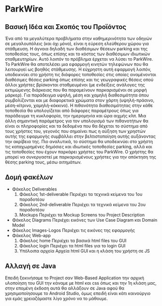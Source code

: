 # ParkWire

## Βασική Ιδέα και Σκοπός του Προϊόντος
Ένα από τα μεγαλύτερα προβλήματα στην καθημερινότητα των οδηγών σε μεγαλουπόλεις (και όχι μόνο), είναι η εύρεση ελεύθερου χώρου για στάθμευση. Η άγνοια δηλαδή των διαθέσιμων θέσεων parking και της τοποθεσίας τους, όπως επίσης και το κόστος των διαθέσιμων ιδιωτικών σταθμευτηρίων. Αυτό λοιπόν το πρόβλημα έρχεται να λύσει το ParkWire. Το ParkWire θα αποτελέσει μια εφαρμογή κινητών τηλεφώνων που θα λειτουργεί ως βοηθός στάθμευσης. Η εύχρηστη αυτή εφαρμογή λοιπόν, υποδεικνύει στο χρήστη τις διάφορες τοποθεσίες στις οποίες αναμένονται διαθέσιμες θέσεις parking όπως επίσης και τις γεωγραφικές θέσεις οπού άλλοι χρήστες βρίσκονται σταθμευμένοι (με ενδείξεις ανάλογες της εκτιμώμενης διάρκειας που θα παραμείνουν παρκαρισμένοι σε μορφή μάρκερ). Για παράδειγμα υψηλή, μέση και χαμηλή διαθεσιμότητα όπου συμβολίζονται και με διαφορετικά χρώματα στον χάρτη (υψηλή-πράσινο, μέση-κίτρινο, χαμηλή-κόκκινο). Η πιθανότητα διαθεσιμότητας στην κάθε τοποθεσία θα υπολογίζεται από διάφορες παραμέτρους όπως για παράδειγμα τη κυκλοφορία, την ημερομηνία και ώρα αιχμής κλπ. Μια άλλη σημαντική παράμετρος για τον υπολογισμό των πιθανοτήτων θα είναι οι πληροφορίες και τα δεδομένα που θα δέχεται το σύστημα από τους χρήστες του, γεγονός που σημαίνει πως η αύξηση των χρηστών αυτής της εφαρμογής συμβάλλει στην βελτιστοποίηση αυτής αυξάνοντας την ακρίβεια της. Πιο αναλυτικά, το σύστημα θα υποδεικνύει στο χρήστη τις καταχωρημένες δημόσιες και ιδιωτικές τοποθεσίες parking, αλλά και τις τοποθεσίες που έχουν παρκάρει χρήστες του ParkWire. Ο χρήστης θα μπορεί να συνεργαστεί με παρκαρισμένους χρήστες για την απόκτηση της θέσης parking τους, μέσω αιτημάτων. 

## Δομή φακέλων
* Φάκελος Deliverables
  1. Φάκελος 1st-deliverable
    Περιέχει τα τεχνικά κείμενα του 1ου παραδοτέου
  2. Φάκελος 2nd-deliverable
    Περιέχει τα τεχνικά κείμενα του 2ου παραδοτέου
  3. Mockups
    Περιέχει τα Mockup Screens του Project Description
* Φάκελος Diagrams
  Περιέχει εικόνες των Use Case Diagram και Domain Model
* Φάκελος Images-Logos
  Περιέχει τις εικόνες της εφαρμογής
* Φάκελος Web-app
  1. Φάκελος home
    Περιέχει τα βασικά html files του GUI
  2. Φάκελος login
    Περιέχει τα html files για το login GUI
  3. Υπόλοιπα αρχεία
    Αρχεία html GUI και η κλάση του χρήστη σε JS

## Αλλαγή σε Java
Επειδή ξεκινήσαμε το Project σαν Web-Based Application την αρχική υλοποίηση του GUI την κάναμε με html και css όπως και την 1η κλάση μας, στην επομένη έκδοση αυτά θα αλλάξουν σε Java αφού θα χρησιμοποίησουμε το Android Studio, όμως επειδή είναι κάτι καινούργιο για εμάς χρειαζόμαστε λίγο χρόνο να το μάθουμε.

